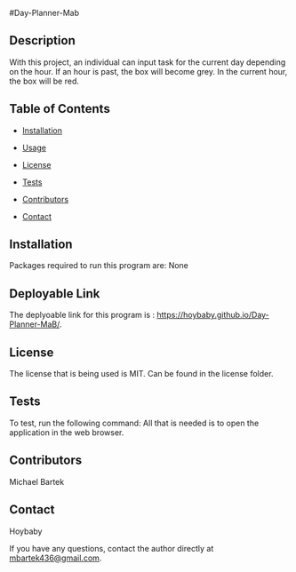 #Day-Planner-Mab

## Description
With this project, an individual can input task for the current day depending on the hour. If an hour is past, the box will become grey. In the current hour, the box will be red.

## Table of Contents

* [Installation](#installation)

* [Usage](#usage)

* [License](#license)

* [Tests](#tests)

* [Contributors](#contributors)

* [Contact](#contact)


## Installation
Packages required to run this program are: None


## Deployable Link
The deplyoable link for this program is : https://hoybaby.github.io/Day-Planner-MaB/. 


## License
The license that is being used is MIT. Can be found in the license folder.


## Tests
To test, run the following command: All that is needed is to open the application in the web browser.


## Contributors
Michael Bartek


## Contact
Hoybaby

If you have any questions, contact the author directly at mbartek436@gmail.com.
